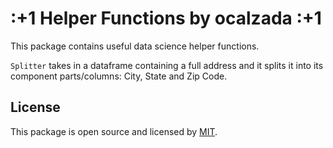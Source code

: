 # :+1 Helper Functions by ocalzada :+1

This package contains useful data science helper functions. 

`Splitter` takes in a dataframe containing a full address and it splits it into its component parts/columns: City, State and Zip Code.

## License

This package is open source and licensed by [MIT](https://github.com/ocalzada/lambdata-ocalzada/blob/master/LICENSE).
